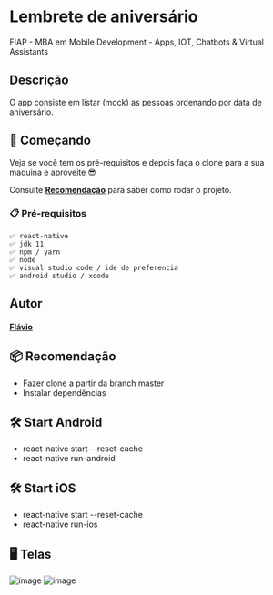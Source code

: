 # Lembrete de aniversário

FIAP - MBA em Mobile Development - Apps, IOT, Chatbots & Virtual Assistants

## Descrição
O app consiste em listar (mock) as pessoas ordenando por data de aniversário.

## 🚀 Começando
Veja se você tem os pré-requisitos e depois faça o clone para a sua maquina e aproveite 😎

Consulte **[Recomendação](#-recomenda%C3%A7%C3%A3o)** para saber como rodar o projeto.

### 📋 Pré-requisitos
```
✅ react-native
✅ jdk 11
✅ npm / yarn
✅ node
✅ visual studio code / ide de preferencia
✅ android studio / xcode
```
## Autor

#### [Flávio](https://github.com/flavio-fgjj)

## 📦 Recomendação

* Fazer clone a partir da branch master
* Instalar dependências

## 🛠️ Start Android

* react-native start --reset-cache
* react-native run-android

## 🛠️ Start iOS

* react-native start --reset-cache
* react-native run-ios

## 🖥️ Telas

![image](https://user-images.githubusercontent.com/9452793/224978503-3c954038-d46b-4b8d-b213-3fa316a74dcf.png)
![image](https://user-images.githubusercontent.com/9452793/224978711-f7f1b1d1-daf0-4086-99b6-45b333703966.png)
